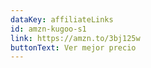 ```yaml
---
dataKey: affiliateLinks
id: amzn-kugoo-s1
link: https://amzn.to/3bj125w
buttonText: Ver mejor precio
---
```

